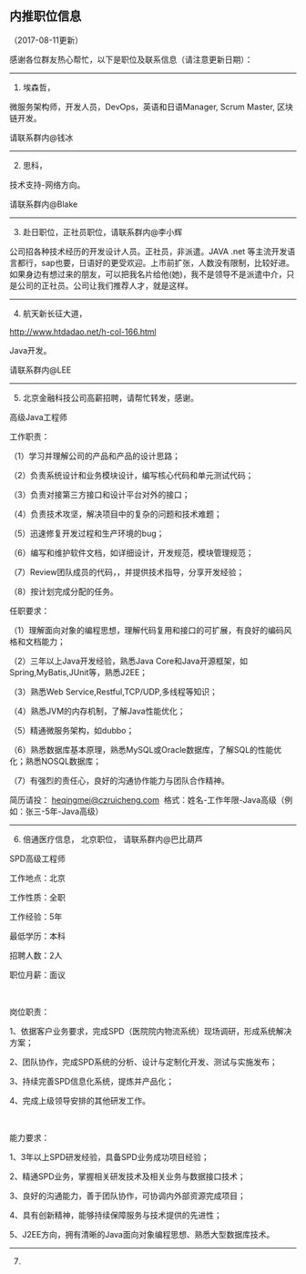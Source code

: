 ## 内推职位信息
（2017-08-11更新）





感谢各位群友热心帮忙，以下是职位及联系信息（请注意更新日期）：

---

1. 埃森哲， 

微服务架构师，开发人员，DevOps，英语和日语Manager, Scrum Master, 区块链开发。

请联系群内@钱冰

---

2. 思科，

技术支持-网络方向。 

请联系群内@Blake

---

3. 赴日职位，正社员职位，请联系群内@李小辉


公司招各种技术经历的开发设计人员。正社员，非派遣。JAVA .net 等主流开发语言都行，sap也要，日语好的更受欢迎。上市前扩张，人数没有限制，比较好进。如果身边有想过来的朋友，可以把我名片给他(她)，我不是领导不是派遣中介，只是公司的正社员。公司让我们推荐人才，就是这样。

---

4. 航天新长征大道， 

http://www.htdadao.net/h-col-166.html

Java开发。 

请联系群内@LEE

---

5. 北京金融科技公司高薪招聘，请帮忙转发，感谢。

高级Java工程师

工作职责：

（1）学习并理解公司的产品和产品的设计思路；

（2）负责系统设计和业务模块设计，编写核心代码和单元测试代码；

（3）负责对接第三方接口和设计平台对外的接口；

（4）负责技术攻坚，解决项目中的复杂的问题和技术难题；

（5）迅速修复开发过程和生产环境的bug；

（6）编写和维护软件文档，如详细设计，开发规范，模块管理规范；

（7）Review团队成员的代码，，并提供技术指导，分享开发经验；

（8）按计划完成分配的任务。

任职要求：

（1）理解面向对象的编程思想，理解代码复用和接口的可扩展，有良好的编码风格和文档能力；

（2）三年以上Java开发经验，熟悉Java Core和Java开源框架，如Spring,MyBatis,JUnit等，熟悉J2EE；

（3）熟悉Web Service,Restful,TCP/UDP,多线程等知识；

（4）熟悉JVM的内存机制，了解Java性能优化；

（5）精通微服务架构，如dubbo；

（6）熟悉数据库基本原理，熟悉MySQL或Oracle数据库，了解SQL的性能优化；熟悉NOSQL数据库；

（7）有强烈的责任心，良好的沟通协作能力与团队合作精神。

简历请投： heqingmei@czruicheng.com  格式：姓名-工作年限-Java高级（例如：张三-5年-Java高级）

---

6. 倍通医疗信息， 北京职位， 请联系群内@巴比葫芦

SPD高级工程师

工作地点：北京

工作性质：全职

工作经验：5年

最低学历：本科

招聘人数：2人

职位月薪：面议

 

岗位职责：

1、依据客户业务要求，完成SPD（医院院内物流系统）现场调研，形成系统解决方案；

2、团队协作，完成SPD系统的分析、设计与定制化开发、测试与实施发布；

3、持续完善SPD信息化系统，提炼并产品化；

4、完成上级领导安排的其他研发工作。

 

能力要求：

1、3年以上SPD研发经验，具备SPD业务成功项目经验；

2、精通SPD业务，掌握相关研发技术及相关业务与数据接口技术；

3、良好的沟通能力，善于团队协作，可协调内外部资源完成项目；

4、具有创新精神，能够持续保障服务与技术提供的先进性；

5、J2EE方向，拥有清晰的Java面向对象编程思想、熟悉大型数据库技术。

---

7. 











